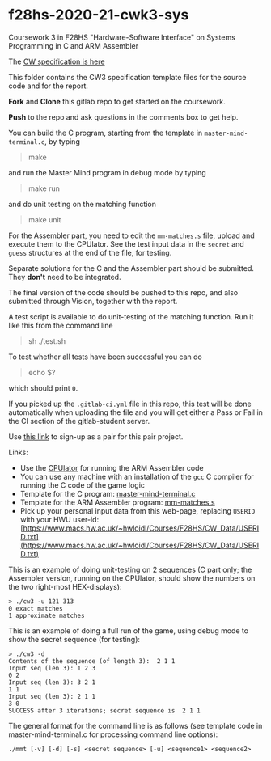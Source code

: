 # f28hs-2020-21-cwk3-sys

Coursework 3 in F28HS "Hardware-Software Interface"  on Systems Programming in C and ARM Assembler

The [CW specification is here](https://www.macs.hw.ac.uk/~hwloidl/Courses/F28HS/F28HS_CW3_2021.pdf)

This folder contains the CW3 specification template files for the source code and for the report.

**Fork** and **Clone** this gitlab repo to get started on the coursework.

**Push** to the repo and ask questions in the comments box to get help.

You can build the C program, starting from the template in `master-mind-terminal.c`, by typing
> make

and run the Master Mind program in debug mode by typing
> make run

and do unit testing on the matching function
> make unit

For the Assembler part, you need to edit the `mm-matches.s` file, upload and execute them to the CPUlator.
See the test input data in the `secret` and `guess` structures at the end of the file, for testing.

Separate solutions for the C and the Assembler part should be submitted. They **don't** need to be integrated.

The final version of the code should be pushed to this repo, and also submitted through Vision, together with the report.

A test script is available to do unit-testing of the matching function. Run it like this from the command line
> sh ./test.sh

To test whether all tests have been successful you can do
> echo $?

which should print `0`.

If you picked up the `.gitlab-ci.yml` file in this repo, this test will be done automatically when uploading the file and you will get either a Pass or Fail in the CI section of the gitlab-student server.

Use [this link](https://docs.google.com/spreadsheets/d/1iUMkIK1-76qp3_G4s9Qvd1huxu94v4ikyB0Ya0PGypQ/edit?usp=sharing) to sign-up as a pair for this pair project.

Links:
- Use the [CPUlator](https://cpulator.01xz.net/?sys=arm-de1soc&d_audio=48000) for running the ARM Assembler code
- You can use any machine with an installation of the `gcc` C compiler for running the C code of the game logic
- Template for the C program: [master-mind-terminal.c](master-mind-terminal.c)
- Template for the ARM Assembler program: [mm-matches.s](mm-matches.s)
- Pick up your personal input data from this web-page, replacing `USERID` with your HWU user-id: [https://www.macs.hw.ac.uk/~hwloidl/Courses/F28HS/CW_Data/USERID.txt](https://www.macs.hw.ac.uk/~hwloidl/Courses/F28HS/CW_Data/USERID.txt)

This is an example of doing unit-testing on 2 sequences (C part only; the Assembler version, running on the CPUlator, should show the numbers on the two right-most HEX-displays):
```
> ./cw3 -u 121 313
0 exact matches
1 approximate matches
```

This is an example of doing a full run of the game, using debug mode to show the secret sequence (for testing):
```
> ./cw3 -d
Contents of the sequence (of length 3):  2 1 1
Input seq (len 3): 1 2 3
0 2
Input seq (len 3): 3 2 1
1 1
Input seq (len 3): 2 1 1
3 0
SUCCESS after 3 iterations; secret sequence is  2 1 1
```

The general format for the command line is as follows (see template code in master-mind-terminal.c for processing command line options):
```
./mmt [-v] [-d] [-s] <secret sequence> [-u] <sequence1> <sequence2>
```